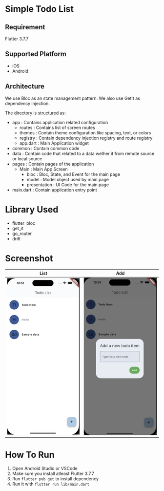 # Simple Todo List

## Requirement

Flutter 3.7.7

## Supported Platform

- iOS
- Android

## Architecture

We use Bloc as an state management pattern. We also use GetIt as dependency injection.

The directory is structured as:

- app : Contains application related configuration
    - routes : Contains list of screen routes
    - themes : Contain theme configuration like spacing, text, or colors
    - registry : Contain dependency injection registry and route registry
    - app.dart : Main Application widget
- common : Contain common code
- data : Contain code that related to a data wether it from remote source or local source
- pages : Contain pages of the application
    - Main : Main App Screen
        - bloc : Bloc, State, and Event for the main page
        - model : Model object used by main page
        - presentation : UI Code for the main page
- main.dart : Contain application entry point

# Library Used

- flutter_bloc
- get_it
- go_router
- drift

# Screenshot

| List | Add |
| -- | -- |
| ![](screenshots/list.png) | ![](screenshots/add.png) |

# How To Run

1. Open Android Studio or VSCode
2. Make sure you install atleast Flutter 3.7.7
3. Run `flutter pub get` to install dependency
4. Run it with `flutter run lib/main.dart`
